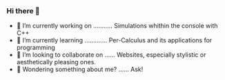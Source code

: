 ### Hi there 👋

- 🔭 I’m currently working on ........... Simulations whithin the console with C++
- 🌱 I’m currently learning ............. Per-Calculus and its applications for programming
- 👯 I’m looking to collaborate on ...... Websites, especially stylistic or aesthetically pleasing ones.
- 🤔 Wondering something about me? ...... Ask!
